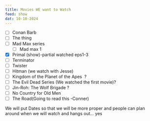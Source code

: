 ```yaml
---
title: Movies WE want to Watch
feed: show
dat: 10-10-2024
---
```


- [ ] Conan Barb
- [ ] The thing   
- [ ] Mad Max series
	- [ ] Mad max 1
- [x] Primal (show)-partial watched eps1-3    
- [ ] Terminator    
- [ ] Twister    
- [ ] Hitman (we watch with Jesse)
- [ ] Kingdom of the Planet of the Apes  ?
- [ ] The Evil Dead Series (We watched the first movie)?
- [ ] Jin-Roh: The Wolf Brigade ?
- [ ] No Country for Old Men
- [ ] The Road(Going to read this -Conner)

We will put Dates so that we will be more proper and people can plan around when we will watch and hangs out… yes